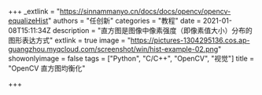 +++
_extlink = "https://sinnammanyo.cn/docs/docs/opencv/opencv-equalizeHist"
authors = "任创新"
categories = "教程"
date = 2021-01-08T15:11:34Z
description = "直方图是图像中像素强度（即像素值大小）分布的图形表达方式"
extlink = true
image = "https://pictures-1304295136.cos.ap-guangzhou.myqcloud.com/screenshot/win/hist-example-02.png"
showonlyimage = false
tags = ["Python", "C/C++", "OpenCV", "视觉"]
title = "OpenCV 直方图均衡化"

+++

